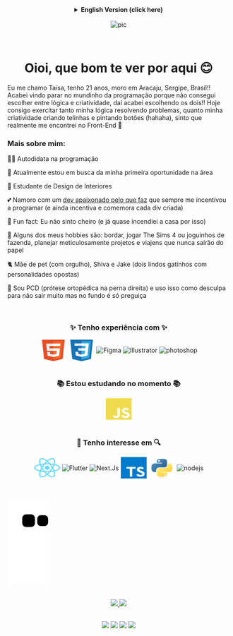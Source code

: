 <!--EN--> 
<details>
  <summary align="center"><strong>English Version (click here)</strong></summary>
  <!--GIF-->
  <div align="center"><br>
    <img alt="pic" width="480" height="270" src="https://user-images.githubusercontent.com/61176855/145516952-f1f75741-28ad-4edf-8abc-2aee331c577a.gif">
  </div>
  
  <!--Textinho e mais sobre mim-->
  <h1 align="center"><br>Hey, good to see you here 😊</h1>
   <p>My name is Taisa, I am 21 years old, and I live in Aracaju, Sergipe, Brazil! I ended up in the programming world because I couldn't choose between logic and creativity, so I ended up choosing both! Today I can exercise both my logic solving problems, and my creativity creating screens and painting buttons (hahaha), I feel I really found myself in Front-End 🥰</p>
  
  <h3> More about me:<br></h3>
  <p>👩‍💻 Self-taught in programming</p>
  <p>🎯 I am currently looking for my first opportunity in the area</p>
  <p>🎨 Interior Design Student</p>
  <p>💕 I'm dating a <a href="https://github.com/GabrielF9">passionate developer</a> who has always encouraged me to program (and still encourages and celebrates every div created)</p>
  <p>👃 Fun fact: I can't smell (and I almost burned down the house for it)</p>
  <p>🎈 Some of my hobbies are: embroidery, playing The Sims 4 or farm games, meticulously planning projects and trips that will never get off the ground</p>
  <p>🐈 Pet mom (proudly), Shiva and Jake (two beautiful kittens with opposite personalities)</p>
  <p>🦿 I am disabled people (orthopedic prosthesis in the right leg) and I use this as an excuse not to go out much but deep down it is just laziness</p>
  
<!--Linguagens e Frameworks com exp, estudando e interesse-->
  <div align="center"><br>
    <h3>✨ I have experience with ✨</h3>
    <img align="center" alt="HTML" title="HTML" height="50" width="60" src="https://raw.githubusercontent.com/devicons/devicon/master/icons/html5/html5-original.svg">
    <img align="center" alt="CSS" title="CSS" height="50" width="60" src="https://raw.githubusercontent.com/devicons/devicon/master/icons/css3/css3-original.svg">
    <img align="center" alt="Figma" title="Figma" height="50" width="60" src="https://cdn.jsdelivr.net/gh/devicons/devicon/icons/figma/figma-original.svg" />
    <img align="center" alt="Illustrator" title="Illustrator" height="50" width="60" src="https://cdn.jsdelivr.net/gh/devicons/devicon/icons/illustrator/illustrator-plain.svg" />
    <img align="center" alt="photoshop" title="Photoshop" height="50" width="60" src="https://cdn.jsdelivr.net/gh/devicons/devicon/icons/photoshop/photoshop-plain.svg" />
  </div>
    
  <div align="center"><br>
    <h3>📚 I am studying at the moment 📚</h3>
    <img align="center" alt="Js" title="JavaScript" height="50" width="60" src="https://raw.githubusercontent.com/devicons/devicon/master/icons/javascript/javascript-plain.svg">
  </div>  
  
  <div align="center"><br>
    <h3>🔎 I am interested in 🔍</h3>
    <img align="center" alt="React" title="React" height="50" width="60" src="https://raw.githubusercontent.com/devicons/devicon/master/icons/react/react-original.svg">
    <img align="center" alt="Flutter" title="Flutter" height="50" width="60" src="https://cdn.jsdelivr.net/gh/devicons/devicon/icons/flutter/flutter-original.svg" />
    <img align="center" alt="Next.Js" title="Next.Js" height="50" width="50" src="https://camo.githubusercontent.com/92ec9eb7eeab7db4f5919e3205918918c42e6772562afb4112a2909c1aaaa875/68747470733a2f2f6173736574732e76657263656c2e636f6d2f696d6167652f75706c6f61642f76313630373535343338352f7265706f7369746f726965732f6e6578742d6a732f6e6578742d6c6f676f2e706e67">
    <img align="center" alt="Ts" title="TypeScript" height="50" width="60" src="https://raw.githubusercontent.com/devicons/devicon/master/icons/typescript/typescript-plain.svg">
    <img align="center" alt="Python" title="Python" height="50" width="60" src="https://raw.githubusercontent.com/devicons/devicon/master/icons/python/python-original.svg">
    <img align="center" alt="nodejs" title="NodeJS" height="60" width="60" src="https://cdn.jsdelivr.net/gh/devicons/devicon/icons/nodejs/nodejs-plain-wordmark.svg" />
  </div>
  
  
  <div><br></div>
  
##  
  
  <!--Snake-->
  ![Snake animation](https://github.com/TaisaSoares/TaisaSoares/blob/output/github-contribution-grid-snake.svg)
  
  <!--Quadros de estastísticas e linguagens-->
<div align="center"><br>
  <a href="https://github.com/TaisaSoares">
  <img height="180em" src="https://github-readme-stats.vercel.app/api?username=TaisaSoares&show_icons=true&theme=aura_dark&include_all_commits=true&count_private=true"/>
  <img height="180em" src="https://github-readme-stats.vercel.app/api/top-langs/?username=TaisaSoares&theme=aura_dark&langs_count=3"/>
</div>
  
  <div><br></div>
  
  <!--Contato-->
  <div align="center"> 
  
  <a href = "mailto:soares.taisa16@gmail.com"><img src="https://img.shields.io/badge/Gmail-D14836?style=flat&logo=gmail&logoColor=white" target="_blank"></a>
  <a href="https://www.linkedin.com/in/TaisaSoares"><img src="https://img.shields.io/badge/-LinkedIn-%230077B5?style=flat&logo=linkedin&logoColor=white" target="_blank"></a>
  <a href="https://twitter.com/gnoma_robotica"><img src="https://img.shields.io/badge/Twitter-1DA1F2?style=flat&logo=twitter&logoColor=white" target="_blank"></a>
  <a href="https://www.instagram.com/taisa_semh/"><img src="https://img.shields.io/badge/-Instagram-%23E4405F?style=flat&logo=instagram&logoColor=white" target="_blank"></a>
 
</div>
 
------------------------------------------------------------------------------------------------------------------------------------------------------------------
</div>
</details>
 
  
 <!--PT-BR--> 
 <!--GIF-->
  <div align="center"><br>
    <img alt="pic" width="480" height="270" src="https://user-images.githubusercontent.com/61176855/145516952-f1f75741-28ad-4edf-8abc-2aee331c577a.gif">
  </div>
  
  <!--Textinho e mais sobre mim-->
  <h1 align="center"><br>Oioi, que bom te ver por aqui 😊</h1>
   <p>Eu me chamo Taisa, tenho 21 anos, moro em Aracaju, Sergipe, Brasil!! Acabei vindo parar no mundinho da programação porque não consegui escolher entre lógica e criatividade, daí acabei escolhendo os dois!! Hoje consigo exercitar tanto minha lógica resolvendo problemas, quanto minha criatividade criando telinhas e pintando botões (hahaha), sinto que realmente me encontrei no Front-End 🥰</p>
  
  <h3> Mais sobre mim:<br></h3>
  <p>👩‍💻 Autodidata na programação</p>
  <p>🎯 Atualmente estou em busca da minha primeira oportunidade na área</p>
  <p>🎨 Estudante de Design de Interiores</p>
  <p>💕 Namoro com um <a href="https://github.com/GabrielF9">dev apaixonado pelo que faz</a> que sempre me incentivou a programar (e ainda incentiva e comemora cada div criada)</p>
  <p>👃 Fun fact: Eu não sinto cheiro (e já quase incendiei a casa por isso)</p>
  <p>🎈 Alguns dos meus hobbies são: bordar, jogar The Sims 4 ou joguinhos de fazenda, planejar meticulosamente projetos e viajens que nunca sairão do papel</p>
  <p>🐈 Mãe de pet (com orgulho), Shiva e Jake (dois lindos gatinhos com personalidades opostas)</p>
  <p>🦿 Sou PCD (prótese ortopédica na perna direita) e uso isso como desculpa para não sair muito mas no fundo é só preguiça</p>
  
<!--Linguagens e Frameworks com exp, estudando e interesse-->
  <div align="center"><br>
    <h3>✨ Tenho experiência com ✨</h3>
    <img align="center" alt="HTML" title="HTML" height="50" width="60" src="https://raw.githubusercontent.com/devicons/devicon/master/icons/html5/html5-original.svg">
    <img align="center" alt="CSS" title="CSS" height="50" width="60" src="https://raw.githubusercontent.com/devicons/devicon/master/icons/css3/css3-original.svg">
    <img align="center" alt="Figma" title="Figma" height="50" width="60" src="https://cdn.jsdelivr.net/gh/devicons/devicon/icons/figma/figma-original.svg" />
    <img align="center" alt="Illustrator" title="Illustrator" height="50" width="60" src="https://cdn.jsdelivr.net/gh/devicons/devicon/icons/illustrator/illustrator-plain.svg" />
    <img align="center" alt="photoshop" title="Photoshop" height="50" width="60" src="https://cdn.jsdelivr.net/gh/devicons/devicon/icons/photoshop/photoshop-plain.svg" />
  </div>
    
  <div align="center"><br>
    <h3>📚 Estou estudando no momento 📚</h3>
    <img align="center" alt="Js" title="JavaScript" height="50" width="60" src="https://raw.githubusercontent.com/devicons/devicon/master/icons/javascript/javascript-plain.svg">
  </div>  
  
  <div align="center"><br>
    <h3>🔎 Tenho interesse em 🔍</h3>
    <img align="center" alt="React" title="React" height="50" width="60" src="https://raw.githubusercontent.com/devicons/devicon/master/icons/react/react-original.svg">
    <img align="center" alt="Flutter" title="Flutter" height="50" width="60" src="https://cdn.jsdelivr.net/gh/devicons/devicon/icons/flutter/flutter-original.svg" />
    <img align="center" alt="Next.Js" title="Next.Js" height="50" width="50" src="https://camo.githubusercontent.com/92ec9eb7eeab7db4f5919e3205918918c42e6772562afb4112a2909c1aaaa875/68747470733a2f2f6173736574732e76657263656c2e636f6d2f696d6167652f75706c6f61642f76313630373535343338352f7265706f7369746f726965732f6e6578742d6a732f6e6578742d6c6f676f2e706e67">
    <img align="center" alt="Ts" title="TypeScript" height="50" width="60" src="https://raw.githubusercontent.com/devicons/devicon/master/icons/typescript/typescript-plain.svg">
    <img align="center" alt="Python" title="Python" height="50" width="60" src="https://raw.githubusercontent.com/devicons/devicon/master/icons/python/python-original.svg">
    <img align="center" alt="nodejs" title="NodeJS" height="60" width="60" src="https://cdn.jsdelivr.net/gh/devicons/devicon/icons/nodejs/nodejs-plain-wordmark.svg" />
  </div>
  
  
  <div><br></div>
  
##  
  
  <!--Snake-->
  ![Snake animation](https://github.com/TaisaSoares/TaisaSoares/blob/output/github-contribution-grid-snake.svg)
  
  <!--Quadros de estastísticas e linguagens-->
<div align="center"><br>
  <a href="https://github.com/TaisaSoares">
  <img height="180em" src="https://github-readme-stats.vercel.app/api?username=TaisaSoares&show_icons=true&theme=aura_dark&include_all_commits=true&count_private=true&locale=pt-br"/>
  <img height="180em" src="https://github-readme-stats.vercel.app/api/top-langs/?username=TaisaSoares&theme=aura_dark&locale=pt-br&langs_count=3"/>
</div>
  
  <div><br></div>
  
  <!--Contato-->
  <div align="center"> 
  
  <a href = "mailto:soares.taisa16@gmail.com"><img src="https://img.shields.io/badge/Gmail-D14836?style=flat&logo=gmail&logoColor=white" target="_blank"></a>
  <a href="https://www.linkedin.com/in/TaisaSoares"><img src="https://img.shields.io/badge/-LinkedIn-%230077B5?style=flat&logo=linkedin&logoColor=white" target="_blank"></a>
  <a href="https://twitter.com/gnoma_robotica"><img src="https://img.shields.io/badge/Twitter-1DA1F2?style=flat&logo=twitter&logoColor=white" target="_blank"></a>
  <a href="https://www.instagram.com/taisa_semh/"><img src="https://img.shields.io/badge/-Instagram-%23E4405F?style=flat&logo=instagram&logoColor=white" target="_blank"></a>
 
</div>
